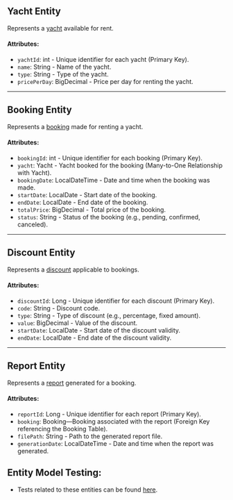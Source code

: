 ## Yacht Entity

Represents a [yacht](YachtEntityModel.java) available for rent.
#### Attributes:

- `yachtId`: int - Unique identifier for each yacht (Primary Key).
- `name`: String - Name of the yacht.
- `type`: String - Type of the yacht.
- `pricePerDay`: BigDecimal - Price per day for renting the yacht.

---

## Booking Entity

Represents a [booking](BookingEntityModel.java) made for renting a yacht.

#### Attributes:

- `bookingId`: int - Unique identifier for each booking (Primary Key).
- `yacht`: Yacht - Yacht booked for the booking (Many-to-One Relationship with Yacht).
- `bookingDate`: LocalDateTime - Date and time when the booking was made.
- `startDate`: LocalDate - Start date of the booking.
- `endDate`: LocalDate - End date of the booking.
- `totalPrice`: BigDecimal - Total price of the booking.
- `status`: String - Status of the booking (e.g., pending, confirmed, canceled).

---

## Discount Entity

Represents a [discount](DiscountEntityModel.java) applicable to bookings.

#### Attributes:

- `discountId`: Long - Unique identifier for each discount (Primary Key).
- `code`: String - Discount code.
- `type`: String - Type of discount (e.g., percentage, fixed amount).
- `value`: BigDecimal - Value of the discount.
- `startDate`: LocalDate - Start date of the discount validity.
- `endDate`: LocalDate - End date of the discount validity.

---

## Report Entity

Represents a [report](ReportEntityModel.java) generated for a booking.

#### Attributes:

- `reportId`: Long - Unique identifier for each report (Primary Key).
- `booking`: Booking—Booking associated with the report (Foreign Key referencing the Booking Table).
- `filePath`: String - Path to the generated report file.
- `generationDate`: LocalDateTime - Date and time when the report was generated.

## Entity Model Testing:
- Tests related to these entities can be found [here](../../../../../../test/java/com/example/yachtbookingapp/model/EntityModelTest.java).